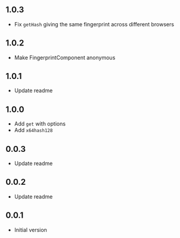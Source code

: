 ## 1.0.3

- Fix `getHash` giving the same fingerprint across different browsers

## 1.0.2

- Make FingerprintComponent anonymous 

## 1.0.1

- Update readme

## 1.0.0

- Add `get` with options
- Add `x64hash128`

## 0.0.3

- Update readme

## 0.0.2

- Update readme

## 0.0.1

- Initial version
